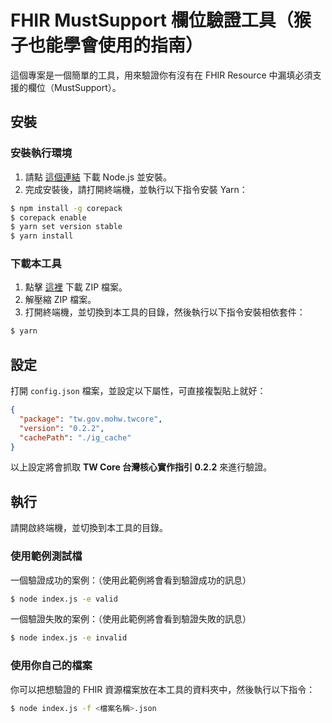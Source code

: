 # FHIR MustSupport 欄位驗證工具（猴子也能學會使用的指南）

這個專案是一個簡單的工具，用來驗證你有沒有在 FHIR Resource 中漏填必須支援的欄位（MustSupport）。

## 安裝
### 安裝執行環境

1. 請點 [這個連結](https://nodejs.org/en) 下載 Node.js 並安裝。
2. 完成安裝後，請打開終端機，並執行以下指令安裝 Yarn：
```bash
$ npm install -g corepack
$ corepack enable
$ yarn set version stable
$ yarn install
```
### 下載本工具
1. 點擊 [這裡](https://github.com/Lorex/fhir-validator-must-support/archive/refs/heads/main.zip) 下載 ZIP 檔案。 
2. 解壓縮 ZIP 檔案。
3. 打開終端機，並切換到本工具的目錄，然後執行以下指令安裝相依套件：
```bash
$ yarn
```

## 設定
打開 `config.json` 檔案，並設定以下屬性，可直接複製貼上就好：
```json
{
  "package": "tw.gov.mohw.twcore",
  "version": "0.2.2",
  "cachePath": "./ig_cache"
}
```
以上設定將會抓取 **TW Core 台灣核心實作指引 0.2.2** 來進行驗證。

## 執行
請開啟終端機，並切換到本工具的目錄。
### 使用範例測試檔
一個驗證成功的案例：（使用此範例將會看到驗證成功的訊息）
```bash
$ node index.js -e valid
```
一個驗證失敗的案例：（使用此範例將會看到驗證失敗的訊息）
```bash
$ node index.js -e invalid
```
### 使用你自己的檔案
你可以把想驗證的 FHIR 資源檔案放在本工具的資料夾中，然後執行以下指令：
```bash
$ node index.js -f <檔案名稱>.json
```